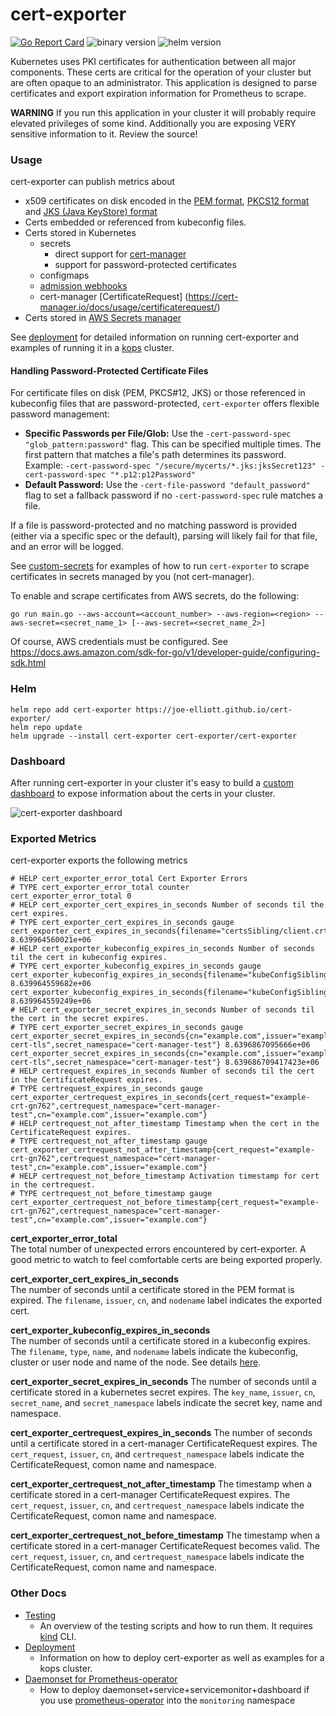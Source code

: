 # cert-exporter

[![Go Report Card](https://goreportcard.com/badge/github.com/joe-elliott/cert-exporter)](https://goreportcard.com/report/github.com/joe-elliott/cert-exporter) ![binary version](https://img.shields.io/badge/binary%20version-2.16.0-blue) ![helm version](https://img.shields.io/badge/helm%20version-3.13.0-blue)

Kubernetes uses PKI certificates for authentication between all major components.  These certs are critical for the operation of your cluster but are often opaque to an administrator.  This application is designed to parse certificates and export expiration information for Prometheus to scrape.

**WARNING** If you run this application in your cluster it will probably require elevated privileges of some kind.  Additionally you are exposing VERY sensitive information to it.  Review the source!

### Usage

cert-exporter can publish metrics about 

- x509 certificates on disk encoded in the [PEM format](https://en.wikipedia.org/wiki/Privacy-Enhanced_Mail), [PKCS12 format](https://en.wikipedia.org/wiki/PKCS_12) and [JKS (Java KeyStore) format](https://en.wikipedia.org/wiki/Java_KeyStore)
- Certs embedded or referenced from kubeconfig files.
- Certs stored in Kubernetes 
  - secrets 
    - direct support for [cert-manager](https://github.com/jetstack/cert-manager)
    - support for password-protected certificates
  - configmaps
  - [admission webhooks](https://kubernetes.io/docs/reference/access-authn-authz/extensible-admission-controllers/)
  - cert-manager [CertificateRequest] (https://cert-manager.io/docs/usage/certificaterequest/)
- Certs stored in [AWS Secrets manager](https://aws.amazon.com/secrets-manager/)

See [deployment](./docs/deploy.md) for detailed information on running cert-exporter and examples of running it in a [kops](https://github.com/kubernetes/kops) cluster.

#### Handling Password-Protected Certificate Files

For certificate files on disk (PEM, PKCS#12, JKS) or those referenced in kubeconfig files that are password-protected, `cert-exporter` offers flexible password management:

- **Specific Passwords per File/Glob:**
  Use the `-cert-password-spec "glob_pattern:password"` flag. This can be specified multiple times. The first pattern that matches a file's path determines its password.
  Example: `-cert-password-spec "/secure/mycerts/*.jks:jksSecret123" -cert-password-spec "*.p12:p12Password"`
- **Default Password:**
  Use the `-cert-file-password "default_password"` flag to set a fallback password if no `-cert-password-spec` rule matches a file.

If a file is password-protected and no matching password is provided (either via a specific spec or the default), parsing will likely fail for that file, and an error will be logged.

See [custom-secrets](./docs/examples/custom-secrets) for examples of how to run `cert-exporter` to scrape certificates in secrets managed by you (not cert-manager).

To enable and scrape certificates from AWS secrets, do the following:
```
go run main.go --aws-account=<account_number> --aws-region=<region> --aws-secret=<secret_name_1> [--aws-secret=<secret_name_2>]
```
Of course, AWS credentials must be configured. See  https://docs.aws.amazon.com/sdk-for-go/v1/developer-guide/configuring-sdk.html

### Helm

```
helm repo add cert-exporter https://joe-elliott.github.io/cert-exporter/
helm repo update
helm upgrade --install cert-exporter cert-exporter/cert-exporter
```

### Dashboard

After running cert-exporter in your cluster it's easy to build a [custom dashboard](./docs/sample-dashboard.json) to expose information about the certs in your cluster.

![cert-exporter dashboard](./docs/dashboard.png)

### Exported Metrics

cert-exporter exports the following metrics

```
# HELP cert_exporter_error_total Cert Exporter Errors
# TYPE cert_exporter_error_total counter
cert_exporter_error_total 0
# HELP cert_exporter_cert_expires_in_seconds Number of seconds til the cert expires.
# TYPE cert_exporter_cert_expires_in_seconds gauge
cert_exporter_cert_expires_in_seconds{filename="certsSibling/client.crt",issuer="root",nodename="master0"} 8.639964560021e+06
# HELP cert_exporter_kubeconfig_expires_in_seconds Number of seconds til the cert in kubeconfig expires.
# TYPE cert_exporter_kubeconfig_expires_in_seconds gauge
cert_exporter_kubeconfig_expires_in_seconds{filename="kubeConfigSibling/kubeconfig",name="cluster1",nodename="master0",type="cluster"} 8.639964559682e+06
cert_exporter_kubeconfig_expires_in_seconds{filename="kubeConfigSibling/kubeconfig",name="user1",nodename="master0",type="user"} 8.639964559249e+06
# HELP cert_exporter_secret_expires_in_seconds Number of seconds til the cert in the secret expires.
# TYPE cert_exporter_secret_expires_in_seconds gauge
cert_exporter_secret_expires_in_seconds{cn="example.com",issuer="example.com",key_name="ca.crt",secret_name="selfsigned-cert-tls",secret_namespace="cert-manager-test"} 8.6396867095666e+06
cert_exporter_secret_expires_in_seconds{cn="example.com",issuer="example.com",key_name="tls.crt",secret_name="selfsigned-cert-tls",secret_namespace="cert-manager-test"} 8.639686709417423e+06
# HELP certrequest_expires_in_seconds Number of seconds til the cert in the CertificateRequest expires.
# TYPE certrequest_expires_in_seconds gauge
cert_exporter_certrequest_expires_in_seconds{cert_request="example-crt-gn762",certrequest_namespace="cert-manager-test",cn="example.com",issuer="example.com"}
# HELP certrequest_not_after_timestamp Timestamp when the cert in the CertificateRequest expires.
# TYPE certrequest_not_after_timestamp gauge
cert_exporter_certrequest_not_after_timestamp{cert_request="example-crt-gn762",certrequest_namespace="cert-manager-test",cn="example.com",issuer="example.com"}
# HELP certrequest_not_before_timestamp Activation timestamp for cert in the certrequest.
# TYPE certrequest_not_before_timestamp gauge
cert_exporter_certrequest_not_before_timestamp{cert_request="example-crt-gn762",certrequest_namespace="cert-manager-test",cn="example.com",issuer="example.com"}
```

**cert_exporter_error_total**  
The total number of unexpected errors encountered by cert-exporter.  A good metric to watch to feel comfortable certs are being exported properly.

**cert_exporter_cert_expires_in_seconds**  
The number of seconds until a certificate stored in the PEM format is expired.  The `filename`, `issuer`, `cn`, and `nodename` label indicates the exported cert.

**cert_exporter_kubeconfig_expires_in_seconds**  
The number of seconds until a certificate stored in a kubeconfig expires.  The `filename`, `type`, `name`, and `nodename` labels indicate the kubeconfig, cluster or user node and name of the node.  See details [here](https://kubernetes.io/docs/tasks/access-application-cluster/configure-access-multiple-clusters/).

**cert_exporter_secret_expires_in_seconds**
The number of seconds until a certificate stored in a kubernetes secret expires.  The `key_name`, `issuer`, `cn`, `secret_name`, and `secret_namespace` labels indicate the secret key, name and namespace. 

**cert_exporter_certrequest_expires_in_seconds**
The number of seconds until a certificate stored in a cert-manager CertificateRequest expires.  The `cert_request`, `issuer`, `cn`, and `certrequest_namespace` labels indicate the CertificateRequest, comon name and namespace. 

**cert_exporter_certrequest_not_after_timestamp**
The timestamp when a certificate stored in a cert-manager CertificateRequest expires.   The `cert_request`, `issuer`, `cn`, and `certrequest_namespace` labels indicate the CertificateRequest, comon name and namespace. 

**cert_exporter_certrequest_not_before_timestamp**
The timestamp when a certificate stored in a cert-manager CertificateRequest becomes valid.   The `cert_request`, `issuer`, `cn`, and `certrequest_namespace` labels indicate the CertificateRequest, comon name and namespace. 

### Other Docs

- [Testing](./docs/testing.md)
  - An overview of the testing scripts and how to run them. It requires [kind](https://github.com/kubernetes-sigs/kind) CLI.
- [Deployment](./docs/deploy.md)
  - Information on how to deploy cert-exporter as well as examples for a kops cluster.
- [Daemonset for Prometheus-operator](./docs/daemonset-prom-operator.yaml)
  - How to deploy daemonset+service+servicemonitor+dashboard if you use [prometheus-operator](https://github.com/coreos/prometheus-operator) into the `monitoring` namespace
